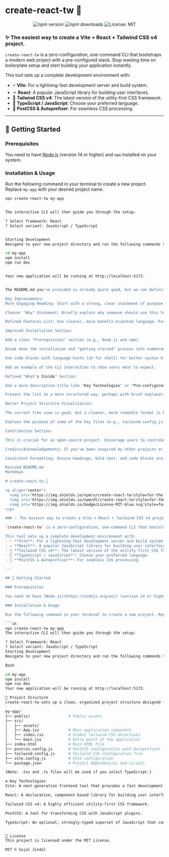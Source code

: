 # create-react-tw 🚀

<p align="center">
  <img src="https://img.shields.io/npm/v/create-react-tw?style=for-the-badge" alt="npm version">
  <img src="https://img.shields.io/npm/dt/create-react-tw?style=for-the-badge" alt="npm downloads">
  <img src="https://img.shields.io/badge/License-MIT-blue.svg?style=for-the-badge" alt="License: MIT">
</p>

### ✨ The easiest way to create a Vite + React + Tailwind CSS v4 project.

`create-react-tw` is a zero-configuration, one-command CLI that bootstraps a modern web project with a pre-configured stack. Stop wasting time on boilerplate setup and start building your application instantly.

This tool sets up a complete development environment with:
- ⚡ **Vite**: For a lightning-fast development server and build system.
- ⚛️ **React**: A popular JavaScript library for building user interfaces.
- 🎨 **Tailwind CSS v4**: The latest version of the utility-first CSS framework.
- 📘 **TypeScript / JavaScript**: Choose your preferred language.
- 🔧 **PostCSS & Autoprefixer**: For seamless CSS processing.

---

## 🚀 Getting Started

### Prerequisites

You need to have [Node.js](https://nodejs.org/en/) (version 14 or higher) and `npm` installed on your system.

### Installation & Usage

Run the following command in your terminal to create a new project. Replace `my-app` with your desired project name.

```sh
npx create-react-tw my-app


The interactive CLI will then guide you through the setup:

? Select framework: React
? Select variant: JavaScript / TypeScript


Starting Development
Navigate to your new project directory and run the following commands to install dependencies and start the development server.

cd my-app
npm install
npm run dev


Your new application will be running at http://localhost:5173.


The README.md you've provided is already quite good, but we can definitely enhance it to be more professional and informative for an NPM audience. Here are some suggestions and a revised version that incorporates them:

Key Improvements:
More Engaging Heading: Start with a strong, clear statement of purpose.

Clearer "Why" Statement: Briefly explain why someone should use this tool instead of setting up a project manually. Highlight the pain points it solves.

Refined Features List: Use clearer, more benefit-oriented language. For example, "Pre-configured PostCSS" is good, but "PostCSS Integration" sounds more professional.

Improved Installation Section:

Add a clear "Prerequisites" section (e.g., Node.js and npm).

Break down the installation and "getting started" process into numbered steps. This makes it much easier to follow.

Use code blocks with language hints (sh for shell) for better syntax highlighting.

Add an example of the CLI interaction to show users what to expect.

Refined "What's Inside" Section:

Use a more descriptive title like "Key Technologies" or "Pre-configured Stack."

Present the list in a more structured way, perhaps with brief explanations.

Better Project Structure Visualization:

The current tree view is good, but a cleaner, more readable format is better.

Explain the purpose of some of the key files (e.g., tailwind.config.js).

Contribution Section:

This is crucial for an open-source project. Encourage users to contribute, report bugs, or suggest features. This builds a community around your tool.

Credits/Acknowledgements: If you've been inspired by other projects or used external code, it's good practice to acknowledge them.

Consistent Formatting: Ensure headings, bold text, and code blocks are used consistently to improve readability.

Revised README.md
Markdown

# create-react-tw 🚀

<p align="center">
  <img src="https://img.shields.io/npm/v/create-react-tw?style=for-the-badge" alt="npm version">
  <img src="https://img.shields.io/npm/dt/create-react-tw?style=for-the-badge" alt="npm downloads">
  <img src="https://img.shields.io/badge/License-MIT-blue.svg?style=for-the-badge" alt="License: MIT">
</p>

### ✨ The easiest way to create a Vite + React + Tailwind CSS v4 project.

`create-react-tw` is a zero-configuration, one-command CLI that bootstraps a modern web project with a pre-configured stack. Stop wasting time on boilerplate setup and start building your application instantly.

This tool sets up a complete development environment with:
- ⚡ **Vite**: For a lightning-fast development server and build system.
- ⚛️ **React**: A popular JavaScript library for building user interfaces.
- 🎨 **Tailwind CSS v4**: The latest version of the utility-first CSS framework.
- 📘 **TypeScript / JavaScript**: Choose your preferred language.
- 🔧 **PostCSS & Autoprefixer**: For seamless CSS processing.

---

## 🚀 Getting Started

### Prerequisites

You need to have [Node.js](https://nodejs.org/en/) (version 14 or higher) and `npm` installed on your system.

### Installation & Usage

Run the following command in your terminal to create a new project. Replace `my-app` with your desired project name.

```sh
npx create-react-tw my-app
The interactive CLI will then guide you through the setup:

? Select framework: React
? Select variant: JavaScript / TypeScript
Starting Development
Navigate to your new project directory and run the following commands to install dependencies and start the development server.

Bash

cd my-app
npm install
npm run dev
Your new application will be running at http://localhost:5173.

📂 Project Structure
create-react-tw sets up a clean, organized project structure designed for a great developer experience.

my-app/
├── public/                 # Public assets
├── src/
│   ├── assets/
│   ├── App.jsx             # Main application component
│   ├── index.css           # Global Tailwind CSS directives
│   └── main.jsx            # Entry point of the application
├── index.html              # Main HTML file
├── postcss.config.js       # PostCSS configuration with Autoprefixer
├── tailwind.config.js      # Tailwind CSS configuration file
├── vite.config.js          # Vite configuration
└── package.json            # Project dependencies and scripts

(Note: .tsx and .ts files will be used if you select TypeScript.)

⚙️ Key Technologies
Vite: A next-generation frontend tool that provides a fast development experience.

React: A declarative, component-based library for building user interfaces.

Tailwind CSS v4: A highly efficient utility-first CSS framework.

PostCSS: A tool for transforming CSS with JavaScript plugins.

TypeScript: An optional, strongly-typed superset of JavaScript that compiles to plain JavaScript.


📄 License
This project is licensed under the MIT License.

MIT © Sujal Jindal
